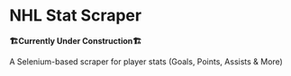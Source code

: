 # NHL Stat Scraper
**🏗️Currently Under Construction🏗️**

A Selenium-based scraper for player stats (Goals, Points, Assists & More)
